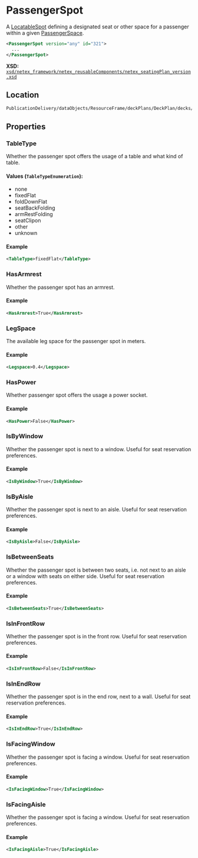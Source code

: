 # PassengerSpot

A [LocatableSpot](LOCATABLE_SPOT.md) defining a designated seat or other space for a passenger within a given [PassengerSpace](../DECK_spot/PASSENENGER_SPACE.md).

```xml
<PassengerSpot version="any" id="321">
  ...
</PassengerSpot>
```

**XSD:** [`xsd/netex_framework/netex_reusableComponents/netex_seatingPlan_version.xsd`](https://github.com/NeTEx-CEN/NeTEx/blob/next/xsd/netex_framework/netex_reusableComponents/netex_seatingPlan_version.xsd#L366)

## Location

```
PublicationDelivery/dataObjects/ResourceFrame/deckPlans/DeckPlan/decks/Deck/deckSpaces/PassengerSpace/passengerSpots
```

## Properties

### TableType

Whether the passenger spot offers the usage of a table and what kind of table.

#### Values (`TableTypeEnumeration`):
- none
- fixedFlat
- foldDownFlat
- seatBackFolding
- armRestFolding
- seatClipon
- other
- unknown

#### Example

```xml
<TableType>fixedFlat</TableType>
```

### HasArmrest

Whether the passenger spot has an armrest.

#### Example

```xml
<HasArmrest>True</HasArmrest>
```

### LegSpace

The available leg space for the passenger spot in meters.

#### Example

```xml
<Legspace>0.4</Legspace>
```

### HasPower

Whether passenger spot offers the usage a power socket.

#### Example

```xml
<HasPower>False</HasPower>
```

### IsByWindow

Whether the passenger spot is next to a window. Useful for seat reservation preferences.

#### Example

```xml
<IsByWindow>True</IsByWindow>
```

### IsByAisle

Whether the passenger spot is next to an aisle. Useful for seat reservation preferences.

#### Example

```xml
<IsByAisle>False</IsByAisle>
```

### IsBetweenSeats

Whether the passenger spot is between two seats, i.e. not next to an aisle or a window with seats on either side. Useful for seat reservation preferences.

#### Example

```xml
<IsBetweenSeats>True</IsBetweenSeats>
```

### IsInFrontRow

Whether the passenger spot is in the front row. Useful for seat reservation preferences.

#### Example

```xml
<IsInFrontRow>False</IsInFrontRow>
```

### IsInEndRow

Whether the passenger spot is in the end row, next to a wall. Useful for seat reservation preferences.

#### Example

```xml
<IsInEndRow>True</IsInEndRow>
```

### IsFacingWindow

Whether the passenger spot is facing a window. Useful for seat reservation preferences.

#### Example

```xml
<IsFacingWindow>True</IsFacingWindow>
```

### IsFacingAisle

Whether the passenger spot is facing a window. Useful for seat reservation preferences.

#### Example

```xml
<IsFacingAisle>True</IsFacingAisle>
```
